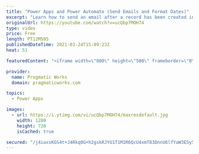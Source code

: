 ```yaml
---
title: "Power Apps and Power Automate (Send Emails and Format Dates)"
excerpt: "Learn how to send an email after a record has been created in Power Apps using Power Automate. Also, learn how to change the display of a date value that you have stored and are reporting over.   Keep a lookout for my next blog/video where I will show how to deal with the pesky issue of having a lookup"
originalUrl: https://youtube.com/watch?v=ucQbp7MOH74
type: video
price: Free
length: PT12M50S
publishedDateTime: 2021-03-24T15:09:23Z
heat: 51

featuredContent: "<iframe width=\"800\" height=\"500\" frameborder=\"0\" src=\"https://www.youtube.com/embed/ucQbp7MOH74\" allow=\"accelerometer; autoplay; encrypted-media; gyroscope; picture-in-picture\" allowfullscreen></iframe>"

provider:
  name: Progmatic Works
  domain: pragmaticworks.com

topics:
  - Power Apps

images:
  - url: https://i.ytimg.com/vi/ucQbp7MOH74/maxresdefault.jpg
    width: 1280
    height: 720
    isCached: true

secured: "/j4iaxsKGS4t+J4Rkq0G+h2gskRJYU1T1M1R6QcU4xmT83DnnU6lfYaW3E5y5tpxcS4BgmG1tKieFUybxkNmtAKQ5NcKiIOGrSHzX23sVRiYyW6lcXC4B2cZrp/jFIcDWs8n0QAZ7QNpbBU9DyHwKmz08/dRoJNB7W9icZ2+BfXBNqyry6VnVgTF8/aN/kqbREIa4jfAzWUeXM6EKOd7bu1Tq+0X87K7W248cQxMcqSgaw5J1lz6Ef7n1t19vwoUr3EWMEhyydJPKPS//d1WdMtQJeFSPkC2NDsW1mrsNV7XvGNPYyqzmUUnUPgNRvhiG6uQ2vW9nDWYj+u7rSsBcgyu4LfpZgfKiM1QS5/FwZ8iNfAIyx9ProRJlf8n3PMbFDpxTN1RyR5AWOxBbLfe9Q==;ndL9x1KLD03KfLlWEglfaA=="
---
```


